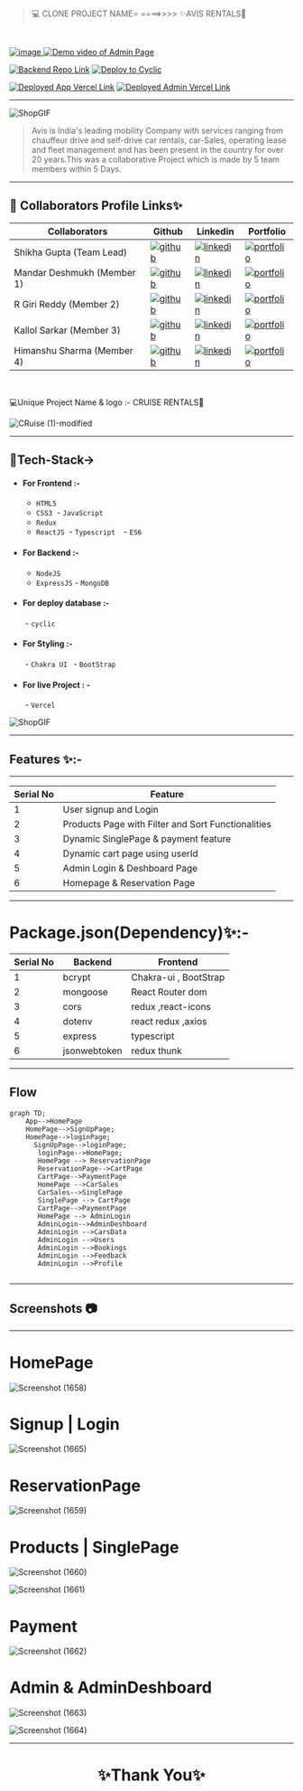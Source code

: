 > 💻 CLONE PROJECT NAME⭐ ====>>>> ✨AVIS RENTALS💫
<br>

<a href="https://drive.google.com/file/d/18ubJcPyNQTvUz4YCmmxmjzRizXB8QrOv/view">![image](https://user-images.githubusercontent.com/107506646/221950999-8c085404-0e0f-488e-9d1c-42cbef63d681.png)
![Demo video of Admin Page](https://img.shields.io/badge/Demo_Video_Of_Admin_Page-Click_ME-brightgreen.svg?style=for-the-badge&logo=video-fi&logoColor=white)</a>

 
[![Backend Repo Link](https://img.shields.io/badge/Backend_Repo_Link-0A66C2?style=for-the-badge&logo=github&logoColor=#FF7139)](https://github.com/shikhu51197/backendcruise)
[![Deploy to Cyclic](https://img.shields.io/badge/Deployed_Cyclic_Link-0A66C2?style=for-the-badge&logo=ko-fi&logoColor=white)](https://lime-silly-goshawk.cyclic.app/)

[![Deployed App Vercel Link](https://img.shields.io/badge/Deployed_App_Vercel_Link-000?style=for-the-badge&logo=ko-fi&logoColor=white)](https://cruiserental.vercel.app/)
[![Deployed Admin Vercel Link](https://img.shields.io/badge/Deployed_Admin_Vercel_Link-000?style=for-the-badge&logo=ko-fi&logoColor=white)](https://cruise-rental-admin-panel.vercel.app)  

---

 ![ShopGIF](https://media.giphy.com/media/IzoWwMyCtNyNwuLRWS/giphy.gif) 

> Avis is India's leading mobility Company with services ranging from chauffeur drive and self-drive car rentals, car-Sales, operating lease and fleet management and has been present in the country for over 20 years.This was a collaborative Project which is made by 5 team members within 5 Days.
---


## 🔗 Collaborators Profile Links✨



| Collaborators | Github                                                                                                                                   | Linkedin                                                                                                                                                            | Portfolio                                                                                                                                    |
| ------------- | ---------------------------------------------------------------------------------------------------------------------------------------- | ------------------------------------------------------------------------------------------------------------------------------------------------------------------- | -------------------------------------------------------------------------------------------------------------------------------------------- |
| Shikha Gupta  (Team Lead)| [![github](https://img.shields.io/badge/github-1DA1F2?style=for-the-badge&logo=github&logoColor=white)](https://github.com/shikhu51197/)| [![linkedin](https://img.shields.io/badge/linkedin-0A66C2?style=for-the-badge&logo=linkedin&logoColor=white)](https://www.linkedin.com/in/shikha-gupta-12a2b5199) |[![portfolio](https://img.shields.io/badge/my_portfolio-000?style=for-the-badge&logo=ko-fi&logoColor=white)](https://shikhu51197.github.io/) | 
| Mandar Deshmukh (Member 1) | [![github](https://img.shields.io/badge/github-1DA1F2?style=for-the-badge&logo=github&logoColor=white)](https://github.com/DeshmukhMandar3) | [![linkedin](https://img.shields.io/badge/linkedin-0A66C2?style=for-the-badge&logo=linkedin&logoColor=white)](https://www.linkedin.com/in/mandar-deshmukh-62821b189/) | [![portfolio](https://img.shields.io/badge/my_portfolio-000?style=for-the-badge&logo=ko-fi&logoColor=white)](https://deshmukhmandar3.github.io/) |
| R Giri Reddy (Member 2) | [![github](https://img.shields.io/badge/github-1DA1F2?style=for-the-badge&logo=github&logoColor=white)](https://github.com/geraltyen) |[![linkedin](https://img.shields.io/badge/linkedin-0A66C2?style=for-the-badge&logo=linkedin&logoColor=white)](https://www.linkedin.com/in/giri-reddy-geralt/) | [![portfolio](https://img.shields.io/badge/my_portfolio-000?style=for-the-badge&logo=ko-fi&logoColor=white)](http://geraltyen.github.io) |
| Kallol Sarkar (Member 3)| [![github](https://img.shields.io/badge/github-1DA1F2?style=for-the-badge&logo=github&logoColor=white)](https://github.com/kallol0011) |[![linkedin](https://img.shields.io/badge/linkedin-0A66C2?style=for-the-badge&logo=linkedin&logoColor=white)](https://www.linkedin.com/in/kallol-sarkar-229000210/) | [![portfolio](https://img.shields.io/badge/my_portfolio-000?style=for-the-badge&logo=ko-fi&logoColor=white)](https://kallol0011.github.io/) |
| Himanshu Sharma (Member 4)| [![github](https://img.shields.io/badge/github-1DA1F2?style=for-the-badge&logo=github&logoColor=white)](https://github.com/himanshu7582901182) |[![linkedin](https://img.shields.io/badge/linkedin-0A66C2?style=for-the-badge&logo=linkedin&logoColor=white)](https://www.linkedin.com/in/himanshu-sharma7/) | [![portfolio](https://img.shields.io/badge/my_portfolio-000?style=for-the-badge&logo=ko-fi&logoColor=white)](https://himanshu7582901182.github.io/) |

<br>

💻Unique Project Name & logo :- CRUISE RENTALS🚗

![CRuise (1)-modified](https://user-images.githubusercontent.com/107506646/220362530-270d0d67-df50-44f2-961e-838b22b3e619.png)  

---
## 💫Tech-Stack->

- #### For Frontend :-
   - `HTML5`
  - `CSS3`
  - `JavaScript `
   - `Redux`
  - `ReactJS`
  - `Typescript `
   - `ES6 `

- #### For Backend :-
   - `NodeJS`
   - `ExpressJS`
   - `MongoDB `

- #### For deploy database :- 
   - `cyclic `

- #### For Styling :-  
   - `Chakra UI `
   - `BootStrap `

- #### For live Project : -
   - `Vercel`

![ShopGIF](https://media.giphy.com/media/26BRrcK4dXrxl817q/giphy.gif)

---
## Features ✨:-
---
 | Serial No            | Feature                                                              |
| ----------------- | ------------------------------------------------------------------ |
| 1 | User signup and Login |
| 2 | Products Page with Filter and Sort Functionalities |
| 3 | Dynamic SinglePage & payment feature |
| 4 | Dynamic cart page using userId |
| 5 | Admin Login & Deshboard Page |
| 6 | Homepage & Reservation Page |

---
# Package.json(Dependency)✨:-

 | Serial No            | Backend                      |  Frontend      |
| ----------------- | -------------------|------------------------ |
| 1 | bcrypt |   Chakra-ui , BootStrap|
| 2 | mongoose |  React Router dom |
| 3 | cors |    redux ,react-icons |
| 4 | dotenv |  react redux ,axios |
| 5 | express | typescript |
| 6 | jsonwebtoken | redux thunk |

---

## Flow

```mermaid
graph TD;
    App-->HomePage
    HomePage-->SignUpPage;
    HomePage-->loginPage;
      SignUpPage-->loginPage;
       loginPage-->HomePage;
       HomePage --> ReservationPage
       ReservationPage-->CartPage
       CartPage-->PaymentPage
       HomePage -->CarSales
       CarSales-->SinglePage
       SinglePage --> CartPage
       CartPage-->PaymentPage
       HomePage --> AdminLogin
       AdminLogin-->AdminDeshboard
       AdminLogin -->CarsData
       AdminLogin -->Users
       AdminLogin -->Bookings
       AdminLogin -->Feedback
       AdminLogin -->Profile
       
```

---
## Screenshots 📷
---

# HomePage

![Screenshot (1658)](https://user-images.githubusercontent.com/107506646/221434962-c51516ca-5281-4ef3-928e-31e7a2c88b84.png)


# Signup | Login
![Screenshot (1665)](https://user-images.githubusercontent.com/107506646/221434968-aff151ff-cadb-4e3c-a863-61515a5e5bc7.png)

# ReservationPage

![Screenshot (1659)](https://user-images.githubusercontent.com/107506646/221435011-750a99eb-436d-4971-9a26-6f35568c7b77.png)

# Products | SinglePage

![Screenshot (1660)](https://user-images.githubusercontent.com/107506646/221434990-8c730e12-23e5-4d33-a0f4-bb497f2394de.png)

![Screenshot (1661)](https://user-images.githubusercontent.com/107506646/221434996-33859663-1cd8-40a6-9127-a3be050c9ca2.png)

#  Payment 

![Screenshot (1662)](https://user-images.githubusercontent.com/107506646/221434978-509be1a5-b85a-42a5-9547-27799444ed0b.png)

# Admin & AdminDeshboard
![Screenshot (1663)](https://user-images.githubusercontent.com/107506646/221434971-4569981a-bc54-496a-a2e8-86e7fcdbffff.png)

![Screenshot (1664)](https://user-images.githubusercontent.com/107506646/221434972-7dd12b1f-43dc-4edf-aa23-85559d089c3a.png)

---




<h1 align="center">✨Thank You✨</h1>
